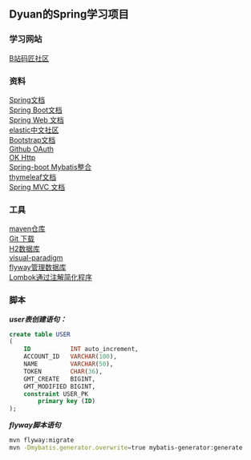 ## Dyuan的Spring学习项目  
### 学习网站  
[B站码匠社区](https://www.bilibili.com/video/av65117012)  
### 资料
[Spring文档](https://spring.io/guides)  
[Spring Boot文档](https://docs.spring.io/spring-boot/docs/2.2.0.RC1/reference/htmlsingle/)  
[Spring Web 文档](https://spring.io/guides/gs/serving-web-content)  
[elastic中文社区](https://elasticsearch.cn/explore)  
[Bootstrap文档](https://v3.bootcss.com/https://v3.bootcss.com/)  
[Github OAuth](https://developer.github.com/apps/building-oauth-apps/creating-an-oauth-app/)  
[OK Http](https://square.github.io/okhttp/)  
[Spring-boot Mybatis整合](https://mybatis.org/spring-boot-starter/mybatis-spring-boot-autoconfigure/index.html)  
[thymeleaf文档](https://www.thymeleaf.org/doc/tutorials/3.0/usingthymeleaf.html#setting-attribute-values)   
[Spring MVC 文档](https://docs.spring.io/spring/docs/5.0.3.RELEASE/spring-framework-reference/web.html)
### 工具
[maven仓库](https://mvnrepository.com/)  
[Git 下载](https://git-scm.com/download)  
[H2数据库](http://www.h2database.com/html/quickstart.html)  
[visual-paradigm](https://www.visual-paradigm.com)  
[flyway管理数据库](https://flywaydb.org/getstarted/firststeps/maven)  
[Lombok通过注解简化程序](https://projectlombok.org/setup/maven)
### 脚本
___user表创建语句：___
```sql
create table USER
(
    ID           INT auto_increment,
    ACCOUNT_ID   VARCHAR(100),
    NAME         VARCHAR(50),
    TOKEN        CHAR(36),
    GMT_CREATE   BIGINT,
    GMT_MODIFIED BIGINT,
    constraint USER_PK
        primary key (ID)
);
```
___flyway脚本语句___
```bash
mvn flyway:migrate
mvn -Dmybatis.generator.overwrite=true mybatis-generator:generate
```
